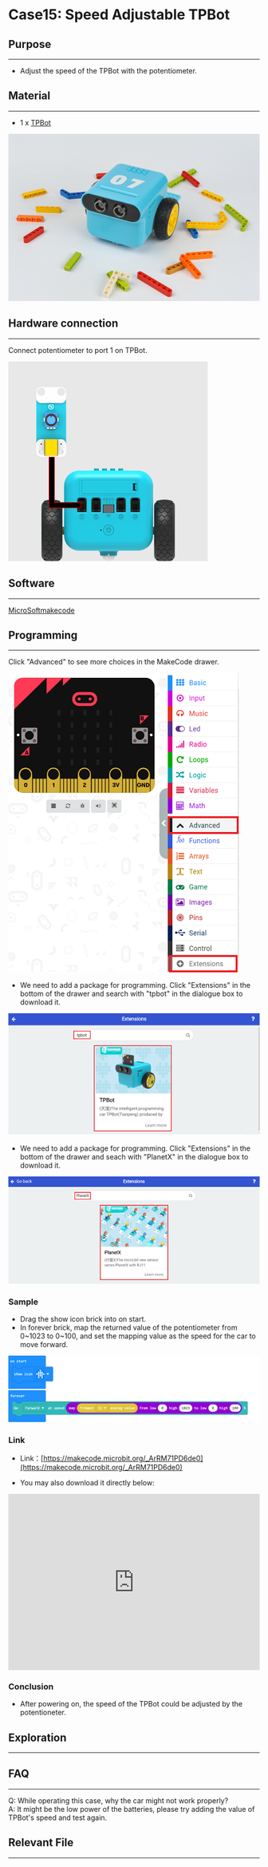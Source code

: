 # Case15: Speed Adjustable TPBot

## Purpose
---
- Adjust the speed of the TPBot with the potentiometer. 

## Material
---

- 1 x [TPBot](https://item.taobao.com/item.htm?spm=a1z10.5-c-s.w4002-18602834185.41.68d15ccfBFHNPy&id=618758535761)


![](./images/TPBot_tianpeng_case_01_01.png)


## Hardware connection
---
Connect potentiometer to port 1 on TPBot. 


![](./images/TPBot_tianpeng_case_15_02.png)



## Software
---

[MicroSoftmakecode](https://makecode.microbit.org/#)


## Programming
---

Click "Advanced" to see more choices in the MakeCode drawer. 

![](./images/TPBot_tianpeng_case_01_02.png)

- We need to add a package for programming. Click "Extensions" in the bottom of the drawer and search with "tpbot" in the dialogue box to download it.  

![](./images/TPBot_tianpeng_case_01_03.png)

- We need to add a package for programming. Click "Extensions" in the bottom of the drawer and seach with "PlanetX" in the dialogue box to download it.  

![](./images/TPBot_tianpeng_case_15_03.png)

### Sample

- Drag the show icon brick into on start. 
- In forever brick, map the returned value of the potentiometer from 0~1023 to 0~100, and set the mapping value as the speed for the car to move forward. 

![](./images/TPBot_tianpeng_case_15_04.png)


### Link
- Link：[https://makecode.microbit.org/_ArRM71PD6de0](https://makecode.microbit.org/_ArRM71PD6de0)

- You may also download it directly below:

<div style="position:relative;height:0;padding-bottom:70%;overflow:hidden;"><iframe style="position:absolute;top:0;left:0;width:100%;height:100%;" src="https://makecode.microbit.org/#pub:_ArRM71PD6de0" frameborder="0" sandbox="allow-popups allow-forms allow-scripts allow-same-origin"></iframe></div>  

### Conclusion

- After powering on, the speed of the TPBot could be adjusted by the potentioneter. 


## Exploration
---


## FAQ
---
Q: While operating this case, why the car might not work properly?  
A: It might be the low power of the batteries, please try adding the value of TPBot's speed and test again. 

## Relevant File
---

